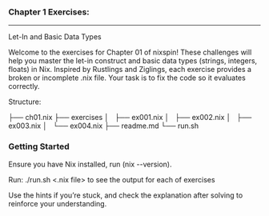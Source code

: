 ### Chapter 1 Exercises:
---
Let-In and Basic Data Types

Welcome to the exercises for Chapter 01 of nixspin! These challenges will help you master the let-in construct and basic data types (strings, integers, floats) in Nix. Inspired by Rustlings and Ziglings, each exercise provides a broken or incomplete .nix file. Your task is to fix the code so it evaluates correctly.

Structure:

├── ch01.nix
├── exercises
│   ├── ex001.nix
│   ├── ex002.nix
│   ├── ex003.nix
│   └── ex004.nix
├── readme.md
└── run.sh


### Getting Started

Ensure you have Nix installed, run (nix --version).

Run: ./run.sh <.nix file>  to see the output for each of exercises

Use the hints if you’re stuck, and check the explanation after solving to reinforce your understanding.


